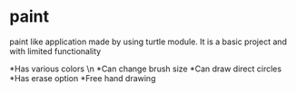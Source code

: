 # paint
paint like application made by using turtle module. 
It is a basic project and with limited functionality 

*Has various colors \n
*Can change brush size
*Can draw direct circles
*Has erase option
*Free hand drawing
